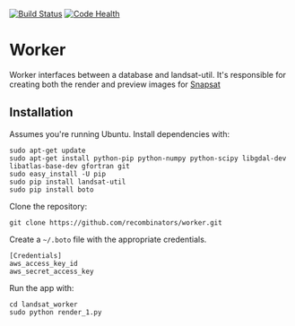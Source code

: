 [![Build Status](https://travis-ci.org/recombinators/worker.svg?branch=master)](https://travis-ci.org/recombinators/worker) [![Code Health](https://landscape.io/github/recombinators/worker/master/landscape.svg?style=flat)](https://landscape.io/github/recombinators/worker/master)



Worker
======

Worker interfaces between a database and landsat-util. It's responsible for creating both the render and preview images for [Snapsat](https://github.com/recombinators/snapsat)

Installation
------------

Assumes you're running Ubuntu. Install dependencies with:
```
sudo apt-get update
sudo apt-get install python-pip python-numpy python-scipy libgdal-dev libatlas-base-dev gfortran git
sudo easy_install -U pip
sudo pip install landsat-util
sudo pip install boto
```

Clone the repository:
```
git clone https://github.com/recombinators/worker.git
```

Create a `~/.boto` file with the appropriate credentials.
```
[Credentials]
aws_access_key_id
aws_secret_access_key
```

Run the app with:
```
cd landsat_worker
sudo python render_1.py
```
